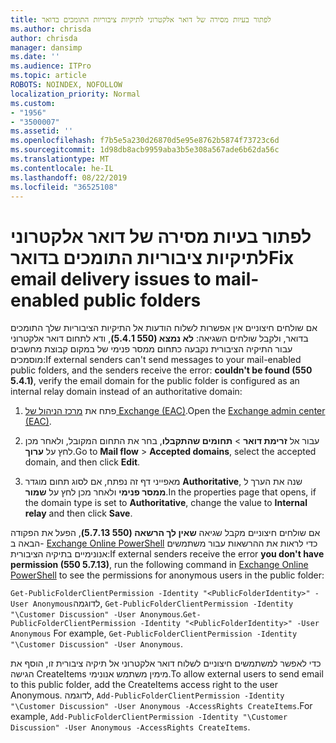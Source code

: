 ```yaml
---
title: לפתור בעיות מסירה של דואר אלקטרוני לתיקיות ציבוריות התומכים בדואר
ms.author: chrisda
author: chrisda
manager: dansimp
ms.date: ''
ms.audience: ITPro
ms.topic: article
ROBOTS: NOINDEX, NOFOLLOW
localization_priority: Normal
ms.custom:
- "1956"
- "3500007"
ms.assetid: ''
ms.openlocfilehash: f7b5e5a230d26870d5e95e8762b5874f73723c6d
ms.sourcegitcommit: 1d98db8acb9959aba3b5e308a567ade6b62da56c
ms.translationtype: MT
ms.contentlocale: he-IL
ms.lasthandoff: 08/22/2019
ms.locfileid: "36525108"
---
```

# <a name="fix-email-delivery-issues-to-mail-enabled-public-folders"></a><span data-ttu-id="99d1d-102">לפתור בעיות מסירה של דואר אלקטרוני לתיקיות ציבוריות התומכים בדואר</span><span class="sxs-lookup"><span data-stu-id="99d1d-102">Fix email delivery issues to mail-enabled public folders</span></span>

<span data-ttu-id="99d1d-103">אם שולחים חיצוניים אין אפשרות לשלוח הודעות אל התיקיות הציבוריות שלך התומכים בדואר, ולקבל שולחים השגיאה: **לא נמצא (550 5.4.1)**, ודא לתחום דואר אלקטרוני עבור התיקיה הציבורית נקבעה כתחום ממסר פנימי של במקום קבוצת מחשבים מוסמכים:</span><span class="sxs-lookup"><span data-stu-id="99d1d-103">If external senders can't send messages to your mail-enabled public folders, and the senders receive the error: **couldn't be found (550 5.4.1)**, verify the email domain for the public folder is configured as an internal relay domain instead of an authoritative domain:</span></span>

1. <span data-ttu-id="99d1d-104">פתח את [מרכז הניהול של Exchange (EAC)](https://docs.microsoft.com/Exchange/exchange-admin-center).</span><span class="sxs-lookup"><span data-stu-id="99d1d-104">Open the [Exchange admin center (EAC)](https://docs.microsoft.com/Exchange/exchange-admin-center).</span></span>

2. <span data-ttu-id="99d1d-105">עבור אל **זרימת דואר** \> **תחומים שהתקבלו**, בחר את התחום המקובל, ולאחר מכן לחץ על **ערוך**.</span><span class="sxs-lookup"><span data-stu-id="99d1d-105">Go to **Mail flow** \> **Accepted domains**, select the accepted domain, and then click **Edit**.</span></span>

3. <span data-ttu-id="99d1d-106">מאפייני דף זה נפתח, אם לסוג תחום מוגדר **Authoritative**, שנה את הערך ל **ממסר פנימי** ולאחר מכן לחץ על **שמור**.</span><span class="sxs-lookup"><span data-stu-id="99d1d-106">In the properties page that opens, if the domain type is set to **Authoritative**, change the value to **Internal relay** and then click **Save**.</span></span>

<span data-ttu-id="99d1d-107">אם שולחים חיצוניים מקבל שגיאה **שאין לך הרשאה (550 5.7.13)**, הפעל את הפקודה הבאה ב- [Exchange Online PowerShell](https://docs.microsoft.com/powershell/exchange/exchange-online/connect-to-exchange-online-powershell/connect-to-exchange-online-powershell) כדי לראות את ההרשאות עבור משתמשים אנונימיים בתיקיה הציבורית:</span><span class="sxs-lookup"><span data-stu-id="99d1d-107">If external senders receive the error **you don't have permission (550 5.7.13)**, run the following command in [Exchange Online PowerShell](https://docs.microsoft.com/powershell/exchange/exchange-online/connect-to-exchange-online-powershell/connect-to-exchange-online-powershell) to see the permissions for anonymous users in the public folder:</span></span>

<span data-ttu-id="99d1d-108">`Get-PublicFolderClientPermission -Identity "<PublicFolderIdentity>" -User Anonymous`לדוגמה, `Get-PublicFolderClientPermission -Identity "\Customer Discussion" -User Anonymous`.</span><span class="sxs-lookup"><span data-stu-id="99d1d-108">`Get-PublicFolderClientPermission -Identity "<PublicFolderIdentity>" -User Anonymous` For example, `Get-PublicFolderClientPermission -Identity "\Customer Discussion" -User Anonymous`.</span></span>

<span data-ttu-id="99d1d-109">כדי לאפשר למשתמשים חיצוניים לשלוח דואר אלקטרוני אל תיקיה ציבורית זו, הוסף את הגישה CreateItems מימין משתמש אנונימי.</span><span class="sxs-lookup"><span data-stu-id="99d1d-109">To allow external users to send email to this public folder, add the CreateItems access right to the user Anonymous.</span></span> <span data-ttu-id="99d1d-110">לדוגמה, `Add-PublicFolderClientPermission -Identity "\Customer Discussion" -User Anonymous -AccessRights CreateItems`.</span><span class="sxs-lookup"><span data-stu-id="99d1d-110">For example, `Add-PublicFolderClientPermission -Identity "\Customer Discussion" -User Anonymous -AccessRights CreateItems`.</span></span>
